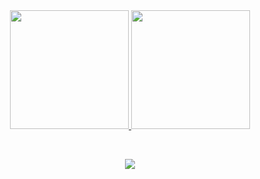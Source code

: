 <div align="center">
  <a href="https://github.com/marcusviniciux1">
  <img height="190em" src="https://github-readme-stats.vercel.app/api?username=marcusviniciux1&show_icons=true&theme=dark&include_all_commits=false&count_private=false"/>
  <img height="190em" src="https://github-readme-stats.vercel.app/api/top-langs/?username=marcusviniciux1&layout=compact&langs_count=6&theme=dark"/>
</div>
  
<br><div align="center">
  <a href="https://www.linkedin.com/in/marcusviniciux1/" target="_blank"><img src="https://img.shields.io/badge/-LinkedIn-%230077B5?style=for-the-badge&logo=linkedin&logoColor=white" target="_blank"></a> 
</div>
